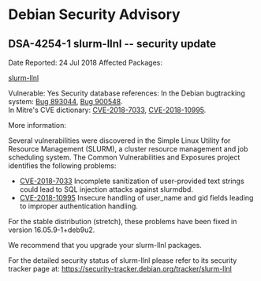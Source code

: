 
Debian Security Advisory
========================


DSA-4254-1 slurm-llnl -- security update
----------------------------------------



Date Reported:
24 Jul 2018
Affected Packages:

[slurm-llnl](https://packages.debian.org/src:slurm-llnl)

Vulnerable:
Yes
Security database references:
In the Debian bugtracking system: [Bug 893044](https://bugs.debian.org/cgi-bin/bugreport.cgi?bug=893044), [Bug 900548](https://bugs.debian.org/cgi-bin/bugreport.cgi?bug=900548).  
In Mitre's CVE dictionary: [CVE-2018-7033](https://security-tracker.debian.org/tracker/CVE-2018-7033), [CVE-2018-10995](https://security-tracker.debian.org/tracker/CVE-2018-10995).  

More information:

Several vulnerabilities were discovered in the Simple Linux Utility for
Resource Management (SLURM), a cluster resource management and job
scheduling system. The Common Vulnerabilities and Exposures project
identifies the following problems:


* [CVE-2018-7033](https://security-tracker.debian.org/tracker/CVE-2018-7033)
Incomplete sanitization of user-provided text strings could lead to
 SQL injection attacks against slurmdbd.
* [CVE-2018-10995](https://security-tracker.debian.org/tracker/CVE-2018-10995)
Insecure handling of user\_name and gid fields leading to improper
 authentication handling.


For the stable distribution (stretch), these problems have been fixed in
version 16.05.9-1+deb9u2.


We recommend that you upgrade your slurm-llnl packages.


For the detailed security status of slurm-llnl please refer to its
security tracker page at:
<https://security-tracker.debian.org/tracker/slurm-llnl>





